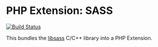 # PHP Extension: SASS

[![Build Status](https://travis-ci.org/pmartin/php-extension-sass.png?branch=master)](https://travis-ci.org/pmartin/php-extension-sass)

This bundles the [libsass](https://github.com/hcatlin/libsass) C/C++ library into a PHP Extension.





